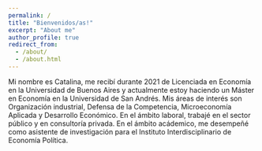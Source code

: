 ```yaml
---
permalink: /
title: "Bienvenidos/as!"
excerpt: "About me"
author_profile: true
redirect_from: 
  - /about/
  - /about.html
---
```


Mi nombre es Catalina, me recibí durante 2021 de Licenciada en Economía en la Universidad de Buenos Aires y actualmente estoy haciendo un Máster en Economía en la Universidad de San Andrés. Mis áreas de interés son Organización industrial, Defensa de la Competencia, Microeconomía Aplicada y Desarrollo Económico. En el ámbito laboral, trabajé en el sector público y en consultoría privada. En el ámbito acádemico, me desempeñé como asistente de investigación para el Instituto Interdisciplinario de Economía Política.  

